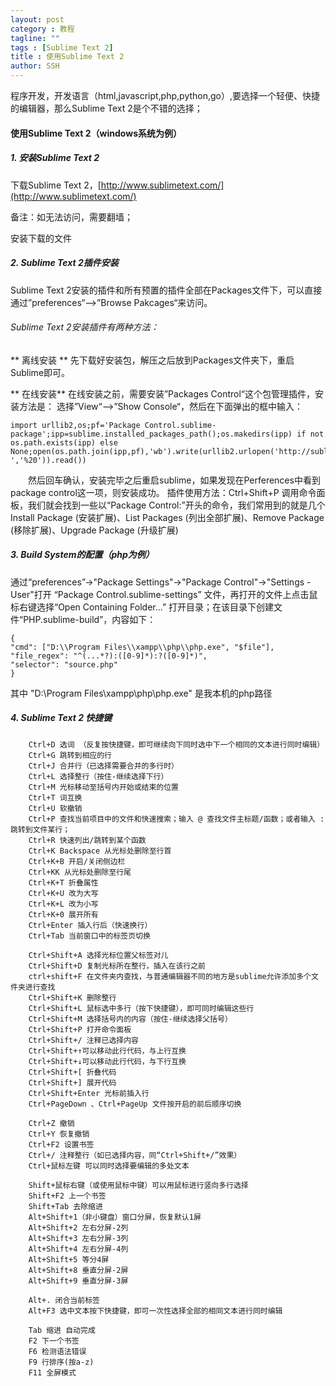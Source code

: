 ```yaml
---
layout: post
category : 教程
tagline: ""
tags : [Sublime Text 2]
title : 使用Sublime Text 2
author: SSH
---
```


程序开发，开发语言（html,javascript,php,python,go）,要选择一个轻便、快捷的编辑器，那么Sublime Text 2是个不错的选择；
<!--break-->

#### 使用Sublime Text 2（windows系统为例）

##### 1. 安装Sublime Text 2

下载Sublime Text 2，[http://www.sublimetext.com/](http://www.sublimetext.com/)

备注：如无法访问，需要翻墙；

安装下载的文件

##### 2. Sublime Text 2插件安装

Sublime Text 2安装的插件和所有预置的插件全部在Packages文件下，可以直接通过”preferences“—>”Browse Pakcages“来访问。

###### Sublime Text 2安装插件有两种方法：

** 离线安装 **
	先下载好安装包，解压之后放到Packages文件夹下，重启Sublime即可。

** 在线安装**
在线安装之前，需要安装”Packages Control“这个包管理插件，安装方法是：
选择”View“—>”Show Console“，然后在下面弹出的框中输入：

	import urllib2,os;pf='Package Control.sublime-package';ipp=sublime.installed_packages_path();os.makedirs(ipp) if not os.path.exists(ipp) else None;open(os.path.join(ipp,pf),'wb').write(urllib2.urlopen('http://sublime.wbond.net/'+pf.replace(' ','%20')).read())

　　然后回车确认，安装完毕之后重启sublime，如果发现在Perferences中看到package control这一项，则安装成功。
插件使用方法：Ctrl+Shift+P 调用命令面板，我们就会找到一些以“Package Control:”开头的命令，我们常用到的就是几个 Install Package (安装扩展)、List Packages (列出全部扩展)、Remove Package (移除扩展)、Upgrade Package (升级扩展)

##### 3. Build System的配置（php为例）

通过“preferences”->"Package Settings"->"Package Control"->"Settings - User"打开 “Package Control.sublime-settings” 文件，再打开的文件上点击鼠标右键选择“Open Containing Folder...” 打开目录；在该目录下创建文件“PHP.sublime-build”，内容如下：

	{
	"cmd": ["D:\\Program Files\\xampp\\php\\php.exe", "$file"],
	"file_regex": "^(...*?):([0-9]*):?([0-9]*)",
	"selector": "source.php"
	}

其中 "D:\\Program Files\\xampp\\php\\php.exe" 是我本机的php路径

##### 4. Sublime Text 2 快捷键

		Ctrl+D 选词 （反复按快捷键，即可继续向下同时选中下一个相同的文本进行同时编辑）
		Ctrl+G 跳转到相应的行
		Ctrl+J 合并行（已选择需要合并的多行时）
		Ctrl+L 选择整行（按住-继续选择下行）
		Ctrl+M 光标移动至括号内开始或结束的位置
		Ctrl+T 词互换
		Ctrl+U 软撤销
		Ctrl+P 查找当前项目中的文件和快速搜索；输入 @ 查找文件主标题/函数；或者输入 : 跳转到文件某行；
		Ctrl+R 快速列出/跳转到某个函数
		Ctrl+K Backspace 从光标处删除至行首
		Ctrl+K+B 开启/关闭侧边栏
		Ctrl+KK 从光标处删除至行尾
		Ctrl+K+T 折叠属性
		Ctrl+K+U 改为大写
		Ctrl+K+L 改为小写
		Ctrl+K+0 展开所有
		Ctrl+Enter 插入行后（快速换行）
		Ctrl+Tab 当前窗口中的标签页切换

		Ctrl+Shift+A 选择光标位置父标签对儿
		Ctrl+Shift+D 复制光标所在整行，插入在该行之前
		ctrl+shift+F 在文件夹内查找，与普通编辑器不同的地方是sublime允许添加多个文件夹进行查找
		Ctrl+Shift+K 删除整行
		Ctrl+Shift+L 鼠标选中多行（按下快捷键），即可同时编辑这些行
		Ctrl+Shift+M 选择括号内的内容（按住-继续选择父括号）
		Ctrl+Shift+P 打开命令面板
		Ctrl+Shift+/ 注释已选择内容
		Ctrl+Shift+↑可以移动此行代码，与上行互换
		Ctrl+Shift+↓可以移动此行代码，与下行互换
		Ctrl+Shift+[ 折叠代码
		Ctrl+Shift+] 展开代码
		Ctrl+Shift+Enter 光标前插入行
		Ctrl+PageDown 、Ctrl+PageUp 文件按开启的前后顺序切换

		Ctrl+Z 撤销
		Ctrl+Y 恢复撤销
		Ctrl+F2 设置书签
		Ctrl+/ 注释整行（如已选择内容，同“Ctrl+Shift+/”效果）
		Ctrl+鼠标左键 可以同时选择要编辑的多处文本

		Shift+鼠标右键（或使用鼠标中键）可以用鼠标进行竖向多行选择
		Shift+F2 上一个书签
		Shift+Tab 去除缩进
		Alt+Shift+1（非小键盘）窗口分屏，恢复默认1屏
		Alt+Shift+2 左右分屏-2列
		Alt+Shift+3 左右分屏-3列
		Alt+Shift+4 左右分屏-4列
		Alt+Shift+5 等分4屏
		Alt+Shift+8 垂直分屏-2屏
		Alt+Shift+9 垂直分屏-3屏

		Alt+. 闭合当前标签
		Alt+F3 选中文本按下快捷键，即可一次性选择全部的相同文本进行同时编辑

		Tab 缩进 自动完成
		F2 下一个书签
		F6 检测语法错误
		F9 行排序(按a-z)
		F11 全屏模式